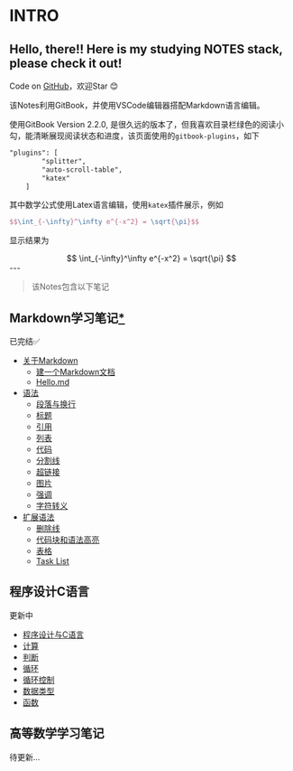 <!--
 * @Date: 2020-07-04 17:40:56
 * @Author: Dai Zhechen
 * @Github: https://github.com/zhechendai
 * @LastEditTime: 2020-07-10 16:04:16
 * @Copyright ©️ 2020 Dai Zhechen. All Rights Reserved.
--> 
INTRO
====

Hello, there!! Here is my studying NOTES stack, please check it out!
----

Code on [GitHub](https://github.com/zhechendai/Notebook)，欢迎Star 😊

该Notes利用GitBook，并使用VSCode编辑器搭配Markdown语言编辑。

使用GitBook Version 2.2.0, 是很久远的版本了，但我喜欢目录栏绿色的阅读小勾，能清晰展现阅读状态和进度，该页面使用的`gitbook-plugins`，如下

```markdown
"plugins": [
        "splitter",
        "auto-scroll-table",
        "katex"
    ]
```
其中数学公式使用Latex语言编辑，使用`katex`插件展示，例如

```latex
$$\int_{-\infty}^\infty e^{-x^2} = \sqrt{\pi}$$
```

显示结果为
<center>
$$
\int_{-\infty}^\infty e^{-x^2} = \sqrt{\pi}
$$
</center>
---

>该Notes包含以下笔记

Markdown学习笔记[*](markdown_study_notes/abstr.html)
----

已完结✅

* [关于Markdown](markdown_study_notes/ch1/intro1.html)
    - [建一个Markdown文档](markdown_study_notes/ch1/sec1.html)
    - [Hello.md](markdown_study_notes/ch1/sec2.html)
* [语法](markdown_study_notes/ch2/intro2.html)
    - [段落与换行](markdown_study_notes/ch2/sec1.html)
    - [标题](markdown_study_notes/ch2/sec2.html)
    - [引用](markdown_study_notes/ch2/sec3.html)
    - [列表](markdown_study_notes/ch2/sec4.html)
    - [代码](markdown_study_notes/ch2/sec5.html)
    - [分割线](markdown_study_notes/ch2/sec6.html)
    - [超链接](markdown_study_notes/ch2/sec7.html)
    - [图片](markdown_study_notes/ch2/sec8.html)
    - [强调](markdown_study_notes/ch2/sec9.html)
    - [字符转义](markdown_study_notes/ch2/sec10.html)
* [扩展语法](markdown_study_notes/ch3/intro3.html)
    - [删除线](markdown_study_notes/ch3/sec1.html)
    - [代码块和语法高亮](markdown_study_notes/ch3/sec2.html)
    - [表格](markdown_study_notes/ch3/sec3.html)
    - [Task List](markdown_study_notes/ch3/sec4.html)

程序设计C语言
----

更新中

* [程序设计与C语言](c_programming/week0.html)
* [计算](c_programming/week1.html)
* [判断](c_programming/week2.html)
* [循环](c_programming/week3.html)
* [循环控制](c_programming/week4.html)
* [数据类型](c_programming/week5.html)
* [函数](c_programming/week6.html)
  
高等数学学习笔记
----

待更新...






